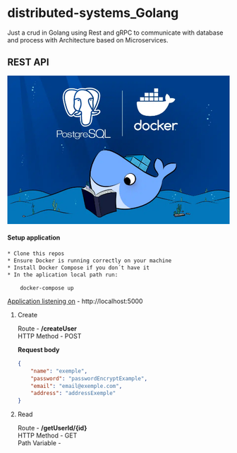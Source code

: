 # distributed-systems_Golang
Just a crud in Golang using Rest and gRPC to communicate with database and process with Architecture based on Microservices.

## REST API

![API REST Golang](images/golangImg.png)



#### Setup application 

    * Clone this repos
    * Ensure Docker is running correctly on your machine
    * Install Docker Compose if you don´t have it
    * In the aplication local path run:
    


~~~shell
    docker-compose up
~~~


[Application listening on](http://localhost:5000) - http://localhost:5000

1. Create 

    Route - **/createUser** \
    HTTP Method - POST

    **Request body**

    ~~~json
    {
        "name": "exemple",
        "password": "passwordEncryptExample",
        "email": "email@exemple.com",
        "address": "addressExemple"
    }
    ~~~

2. Read 

    Route - **/getUserId/{id}** \
    HTTP Method - GET \
    Path Variable - 